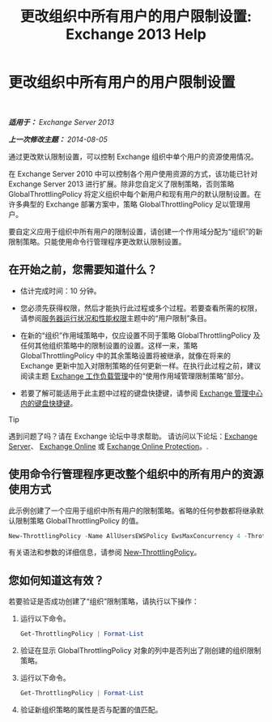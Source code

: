 ﻿---
title: '更改组织中所有用户的用户限制设置: Exchange 2013 Help'
TOCTitle: 更改组织中所有用户的用户限制设置
ms:assetid: c45cacfc-768d-4605-9bb0-53e30273fe4d
ms:mtpsurl: https://technet.microsoft.com/zh-cn/library/JJ863578(v=EXCHG.150)
ms:contentKeyID: 50556669
ms.date: 01/11/2018
mtps_version: v=EXCHG.150
ms.translationtype: HT
---

# 更改组织中所有用户的用户限制设置

 

_**适用于：** Exchange Server 2013_

_**上一次修改主题：** 2014-08-05_

通过更改默认限制设置，可以控制 Exchange 组织中单个用户的资源使用情况。

在 Exchange Server 2010 中可以控制各个用户使用资源的方式，该功能已针对 Exchange Server 2013 进行扩展。除非您自定义了限制策略，否则策略 GlobalThrottlingPolicy 将定义组织中每个新用户和现有用户的默认限制设置。在许多典型的 Exchange 部署方案中，策略 GlobalThrottlingPolicy 足以管理用户。

要自定义应用于组织中所有用户的限制设置，请创建一个作用域分配为“组织”的新限制策略。只能使用命令行管理程序更改默认限制设置。

## 在开始之前，您需要知道什么？

  - 估计完成时间：10 分钟。

  - 您必须先获得权限，然后才能执行此过程或多个过程。若要查看所需的权限，请参阅[服务器运行状况和性能权限](server-health-and-performance-permissions-exchange-2013-help.md)主题中的“用户限制”条目。

  - 在新的“组织”作用域策略中，仅应设置不同于策略 GlobalThrottlingPolicy 及任何其他组织策略中的限制设置的设置。这样一来，策略 GlobalThrottlingPolicy 中的其余策略设置将被继承，就像在将来的 Exchange 更新中加入对限制策略的任何更新一样。在执行此过程之前，建议阅读主题 [Exchange 工作负载管理](exchange-workload-management-exchange-2013-help.md)中的“使用作用域管理限制策略”部分。

  - 若要了解可能适用于此主题中过程的键盘快捷键，请参阅 [Exchange 管理中心内的键盘快捷键](keyboard-shortcuts-in-the-exchange-admin-center-exchange-online-protection-help.md)。

> [!TIP]  
> 遇到问题了吗？请在 Exchange 论坛中寻求帮助。 请访问以下论坛：<a href="https://go.microsoft.com/fwlink/p/?linkid=60612">Exchange Server</a>、 <a href="https://go.microsoft.com/fwlink/p/?linkid=267542">Exchange Online</a> 或 <a href="https://go.microsoft.com/fwlink/p/?linkid=285351">Exchange Online Protection</a>。.


## 使用命令行管理程序更改整个组织中的所有用户的资源使用方式

此示例创建了一个应用于组织中所有用户的限制策略。省略的任何参数都将继承默认限制策略 GlobalThrottlingPolicy 的值。

```powershell
New-ThrottlingPolicy -Name AllUsersEWSPolicy EwsMaxConcurrency 4 -ThrottlingPolicyScope Organization
```

有关语法和参数的详细信息，请参阅 [New-ThrottlingPolicy](https://technet.microsoft.com/zh-cn/library/dd351045\(v=exchg.150\))。

## 您如何知道这有效？

若要验证是否成功创建了“组织”限制策略，请执行以下操作：

1.  运行以下命令。
    
    ```powershell
    Get-ThrottlingPolicy | Format-List
    ```

2.  验证在显示 GlobalThrottlingPolicy 对象的列中是否列出了刚创建的组织限制策略。

3.  运行以下命令。
    
    ```powershell
    Get-ThrottlingPolicy | Format-List
    ```

4.  验证新组织策略的属性是否与配置的值匹配。


